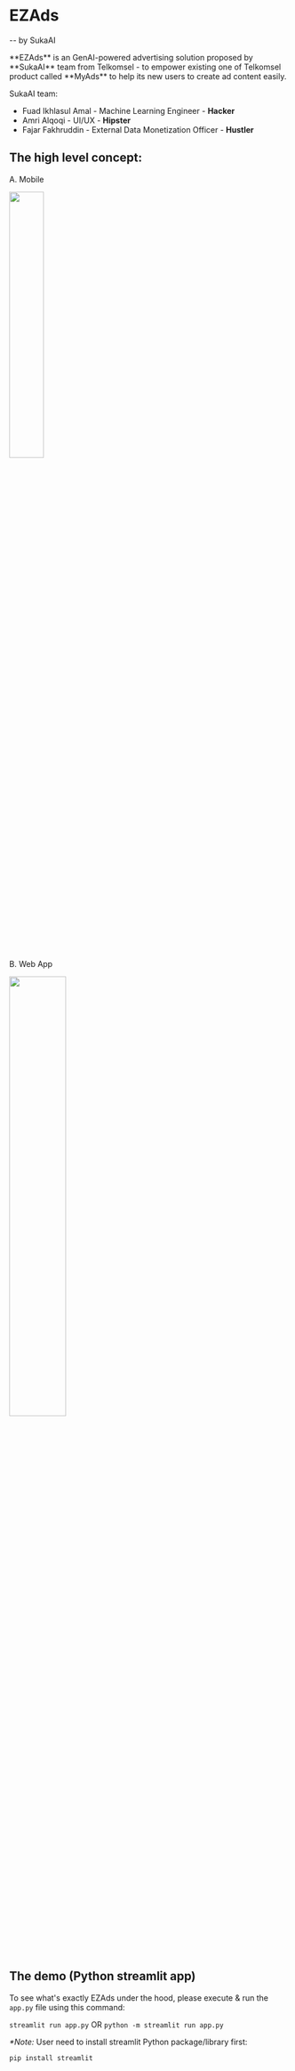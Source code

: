 # EZAds
-- by SukaAI

<p>**EZAds** is an GenAI-powered advertising solution proposed by **SukaAI** team from Telkomsel - to empower existing one of Telkomsel product called **MyAds** to help its new users to create ad content easily.</p>

SukaAI team:
- Fuad Ikhlasul Amal - Machine Learning Engineer - **Hacker**
- Amri Alqoqi - UI/UX - **Hipster**
- Fajar Fakhruddin - External Data Monetization Officer - **Hustler**

## The high level concept:

A. Mobile

<img src="https://github.com/user-attachments/assets/218b2991-2a8b-4876-9f36-19f08cb61587" width="35%">

<br>

B. Web App

<img src="https://github.com/user-attachments/assets/3143d17c-583a-4584-b880-cf97179e8d28" width="45%">

## The demo (Python streamlit app)

To see what's exactly EZAds under the hood, please execute & run the `app.py` file using this command:

`streamlit run app.py` OR `python -m streamlit run app.py`

_*Note:_ User need to install streamlit Python package/library first:

`pip install streamlit`
